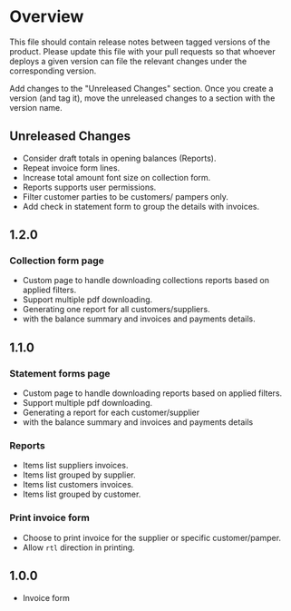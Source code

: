 # Overview

This file should contain release notes between tagged versions of the product. Please update this file with your pull
requests so that whoever deploys a given version can file the relevant changes under the corresponding version.

Add changes to the "Unreleased Changes" section. Once you create a version (and tag it), move the unreleased changes
to a section with the version name.

## Unreleased Changes

* Consider draft totals in opening balances (Reports).
* Repeat invoice form lines.
* Increase total amount font size on collection form.
* Reports supports user permissions.
* Filter customer parties to be customers/ pampers only.
* Add check in statement form to group the details with invoices.

## 1.2.0

### Collection form page

* Custom page to handle downloading collections reports based on applied filters.
* Support multiple pdf downloading.
* Generating one report for all customers/suppliers.
* with the balance summary and invoices and payments details.

## 1.1.0

### Statement forms page

* Custom page to handle downloading reports based on applied filters.
* Support multiple pdf downloading.
* Generating a report for each customer/supplier
* with the balance summary and invoices and payments details

### Reports

* Items list suppliers invoices.
* Items list grouped by supplier.
* Items list customers invoices.
* Items list grouped by customer.

### Print invoice form

* Choose to print invoice for the supplier or specific customer/pamper.
* Allow `rtl` direction in printing.

## 1.0.0

* Invoice form